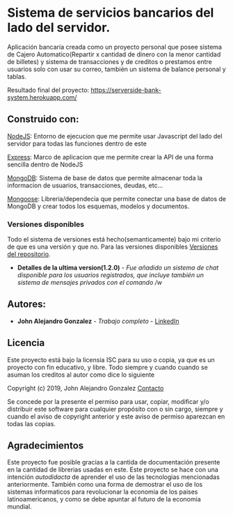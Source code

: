 # Sistema de servicios bancarios del lado del servidor.
Aplicación bancaría creada como un proyecto personal que posee sistema de Cajero Automatico(Repartir x cantidad de dinero con la menor cantidad de billetes) y sistema de transacciones y de creditos o prestamos entre usuarios solo con usar su correo, también un sistema de balance personal y tablas.

Resultado final del proyecto: https://serverside-bank-system.herokuapp.com/

## Construido con:

[NodeJS](https://nodejs.org/es/): Entorno de ejecucion que me permite usar Javascript del lado del servidor para todas las funciones dentro de este

[Express](https://expressjs.com/): Marco de aplicacion que me permite crear la API de una forma sencilla dentro de NodeJS

[MongoDB](https://www.mongodb.com/es): Sistema de base de datos que permite almacenar toda la informacion de usuarios, transacciones, deudas, etc...

[Mongoose](https://mongoosejs.com/): Libreria/dependecia que permite conectar una base de datos de MongoDB y crear todos los esquemas, modelos y documentos.

### Versiones disponibles

Todo el sistema de versiones está hecho(semanticamente) bajo mi criterio de que es una versión y que no. Para las versiones disponibles [Versiones del repositorio](https://github.com/KurtCoVayne/bank_serverside_system/tags).
* **Detalles de la ultima version(1.2.0)** - *Fue añadido un sistema de chat disponible para los usuarios registrados, que incluye también un sistema de mensajes privados con el comando /w*

## Autores:
* **John Alejandro Gonzalez** - *Trabajo completo* - [LinkedIn](https://www.linkedin.com/in/j84486b177/)
## Licencia
Este proyecto está bajo la licensia ISC para su uso o copia, ya que es un proyecto con fin educativo, y libre. Todo siempre y cuando cuando se asuman los creditos al autor como dice lo siguiente

Copyright (c) 2019, John Alejandro Gonzalez [Contacto](johnalejandrog.g4@gmail.com)

Se concede por la presente el permiso para usar, copiar, modificar y/o 
distribuir este software para cualquier propósito con o sin cargo, 
siempre y cuando el aviso de copyright anterior y este aviso de permiso 
aparezcan en todas las copias. 

## Agradecimientos

Este proyecto fue posible gracias a la cantida de documentación presente en la cantidad de librerias usadas en este.
Este proyecto se hace con una intención *autodidacta* de aprender el uso de las tecnologias mencionadas anteriormente. También como una forma de demostrar el uso de los sistemas informaticos para revolucionar la economia de los paises latinoamericanos, y como se debe apuntar al futuro de la economia mundial.